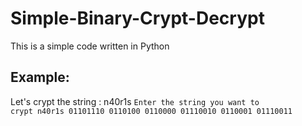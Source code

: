 # Simple-Binary-Crypt-Decrypt
This is a simple code written in Python
## Example:
Let's crypt the string : n40r1s
<code>Enter the string you want to crypt
n40r1s
01101110  0110100  0110000  01110010  0110001  01110011 </code>



